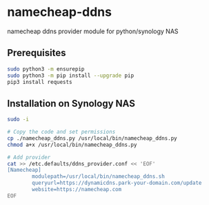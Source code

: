 # namecheap-ddns

namecheap ddns provider module for python/synology NAS

## Prerequisites

```bash
sudo python3 -m ensurepip
sudo python3 -m pip install --upgrade pip
pip3 install requests
```

## Installation on Synology NAS

```bash
sudo -i

# Copy the code and set permissions
cp ./namecheap_ddns.py /usr/local/bin/namecheap_ddns.py
chmod a+x /usr/local/bin/namecheap_ddns.py

# Add provider
cat >> /etc.defaults/ddns_provider.conf << 'EOF'
[Namecheap]
        modulepath=/usr/local/bin/namecheap_ddns.sh
        queryurl=https://dynamicdns.park-your-domain.com/update
        website=https://namecheap.com
EOF
```